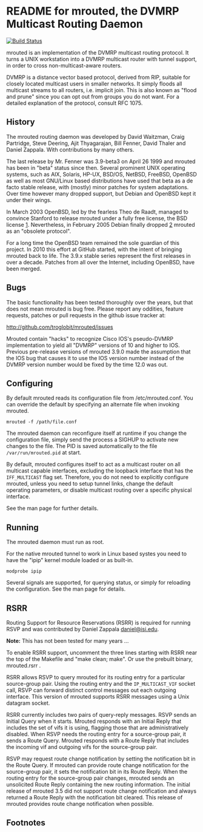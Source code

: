 README for mrouted, the DVMRP Multicast Routing Daemon
======================================================
[![Build Status](https://travis-ci.org/troglobit/mrouted.png?branch=master)](https://travis-ci.org/troglobit/mrouted)

mrouted is an implementation of the DVMRP multicast routing protocol. It
turns a UNIX workstation into a DVMRP multicast router with tunnel
support, in order to cross non-multicast-aware routers.

DVMRP is a distance vector based protocol, derived from RIP, suitable
for closely located multicast users in smaller networks.  It simply
floods all multicast streams to all routers, i.e. implicit join.  This
is also known as "flood and prune" since you can opt out from groups you
do not want. For a detailed explanation of the protocol, consult
RFC 1075.


History
-------

The mrouted routing daemon was developed by David Waitzman, Craig
Partridge, Steve Deering, Ajit Thyagarajan, Bill Fenner, David Thaler
and Daniel Zappala.  With contributions by many others.

The last release by Mr. Fenner was 3.9-beta3 on April 26 1999 and
mrouted has been in "beta" status since then.  Several prominent UNIX
operating systems, such as AIX, Solaris, HP-UX, BSD/OS, NetBSD, FreeBSD,
OpenBSD as well as most GNU/Linux based distributions have used that
beta as a de facto stable release, with (mostly) minor patches for
system adaptations.  Over time however many dropped support, but Debian
and OpenBSD kept it under their wings.

In March 2003 OpenBSD, led by the fearless Theo de Raadt, managed to
convince Stanford to release mrouted under a fully free license, the BSD
license [1].  Nevertheless, in February 2005 Debian finally dropped [2]
mrouted as an "obsolete protocol".

For a long time the OpenBSD team remained the sole guardian of this
project.  In 2010 this effort at GitHub started, with the intent of
bringing mrouted back to life.  The 3.9.x stable series represent the
first releases in over a decade.  Patches from all over the Internet,
including OpenBSD, have been merged.


Bugs
----

The basic functionality has been tested thoroughly over the years, but
that does not mean mrouted is bug free.  Please report any oddities,
feature requests, patches or pull requests in the github issue tracker
at:

  http://github.com/troglobit/mrouted/issues

Mrouted contain "hacks" to recognize Cisco IOS's pseudo-DVMRP
implementation to yield all "DVMRP" versions of 10 and higher to IOS.
Previous pre-release versions of mrouted 3.9.0 made the assumption that
the IOS bug that causes it to use the IOS version number instead of the
DVMRP version number would be fixed by the time 12.0 was out.


Configuring
-----------

By default mrouted reads its configuration file from /etc/mrouted.conf.
You can override the default by specifying an alternate file when
invoking mrouted.

    mrouted -f /path/file.conf

The mrouted daemon can reconfigure itself at runtime if you change the
configuration file, simply send the process a SIGHUP to activate new
changes to the file.  The PID is saved automatically to the file
`/var/run/mrouted.pid` at start.

By default, mrouted configures itself to act as a multicast router on
all multicast capable interfaces, excluding the loopback interface that
has the `IFF_MULTICAST` flag set.  Therefore, you do not need to
explicitly configure mrouted, unless you need to setup tunnel links,
change the default operating parameters, or disable multicast routing
over a specific physical interface.

See the man page for further details.


Running
-------

The mrouted daemon must run as root.

For the native mrouted tunnel to work in Linux based systes you need to
have the "ipip" kernel module loaded or as built-in.

    modprobe ipip

Several signals are supported, for querying status, or simply for
reloading the configuration.  See the man page for details.


RSRR
----
Routing Support for Resource Reservations (RSRR) is required for running
RSVP and was contributed by Daniel Zappala <daniel@isi.edu>.

**Note:** This has not been tested for many years ...

To enable RSRR support, uncomment the three lines starting with RSRR
near the top of the Makefile and "make clean; make".  Or use the
prebuilt binary, mrouted.rsrr .

RSRR allows RSVP to query mrouted for its routing entry for a particular
source-group pair.  Using the routing entry and the `IP_MULTICAST_VIF`
socket call, RSVP can forward distinct control messages out each
outgoing interface.  This version of mrouted supports RSRR messages
using a Unix datagram socket.

RSRR currently includes two pairs of query-reply messages.  RSVP sends
an Initial Query when it starts.  Mrouted responds with an Initial Reply
that includes the set of vifs it is using, flagging those that are
administratively disabled.  When RSVP needs the routing entry for a
source-group pair, it sends a Route Query.  Mrouted responds with a
Route Reply that includes the incoming vif and outgoing vifs for the
source-group pair.

RSVP may request route change notification by setting the notification
bit in the Route Query.  If mrouted can provide route change
notification for the source-group pair, it sets the notification bit in
its Route Reply.  When the routing entry for the source-group pair
changes, mrouted sends an unsolicited Route Reply containing the new
routing information.  The initial release of mrouted 3.5 did not support
route change notification and always returned a Route Reply with the
notification bit cleared.  This release of mrouted provides route change
notification when possible.

Footnotes
---------

[1]: http://www.openbsd.org/cgi-bin/cvsweb/src/usr.sbin/mrouted/LICENSE
[2]: http://bugs.debian.org/cgi-bin/bugreport.cgi?bug=288112
